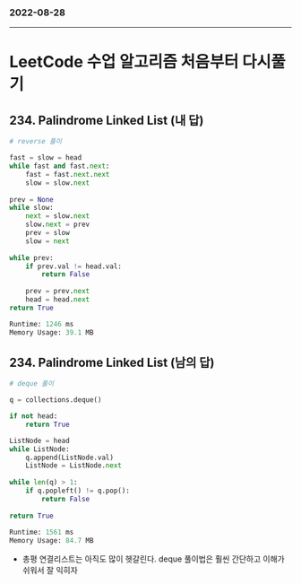 ### 2022-08-28
--------------------
# LeetCode 수업 알고리즘 처음부터 다시풀기

## 234. Palindrome Linked List (내 답)
```python
# reverse 풀이

fast = slow = head
while fast and fast.next:
    fast = fast.next.next
    slow = slow.next
    
prev = None
while slow:
    next = slow.next
    slow.next = prev
    prev = slow
    slow = next
    
while prev:
    if prev.val != head.val:
        return False
    
    prev = prev.next
    head = head.next
return True

Runtime: 1246 ms
Memory Usage: 39.1 MB
```
## 234. Palindrome Linked List (남의 답)
```python
# deque 풀이

q = collections.deque()

if not head:
    return True

ListNode = head
while ListNode:
    q.append(ListNode.val)
    ListNode = ListNode.next
    
while len(q) > 1:
    if q.popleft() != q.pop():
        return False
    
return True
    
Runtime: 1561 ms
Memory Usage: 84.7 MB
```
- 총평 연결리스트는 아직도 많이 헷갈린다. deque 풀이법은 훨씬 간단하고 이해가 쉬워서 잘 익히자